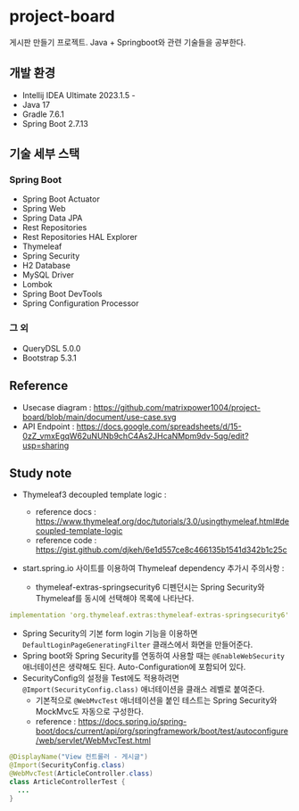 # project-board
게시판 만들기 프로젝트. Java + Springboot와 관련 기술들을 공부한다.

## 개발 환경

- Intellij IDEA Ultimate 2023.1.5 - 
- Java 17
- Gradle 7.6.1
- Spring Boot 2.7.13

## 기술 세부 스택

### Spring Boot

- Spring Boot Actuator
- Spring Web
- Spring Data JPA
- Rest Repositories
- Rest Repositories HAL Explorer
- Thymeleaf
- Spring Security
- H2 Database
- MySQL Driver
- Lombok
- Spring Boot DevTools
- Spring Configuration Processor

### 그 외

- QueryDSL 5.0.0
- Bootstrap 5.3.1

## Reference
- Usecase diagram : 
  https://github.com/matrixpower1004/project-board/blob/main/document/use-case.svg
- API Endpoint : https://docs.google.com/spreadsheets/d/15-0zZ_vmxEgqW62uNUNb9chC4As2JHcaNMpm9dv-5qg/edit?usp=sharing

## Study note

- Thymeleaf3 decoupled template logic :
  - reference docs : https://www.thymeleaf.org/doc/tutorials/3.0/usingthymeleaf.html#decoupled-template-logic
  - reference code : https://gist.github.com/djkeh/6e1d557ce8c466135b1541d342b1c25c
 
- start.spring.io 사이트를 이용하여 Thymeleaf dependency 추가시 주의사항 :
  - thymeleaf-extras-springsecurity6 디펜던시는 Spring Security와 Thymeleaf를 동시에 선택해야 목록에 나타난다.   
```yaml
implementation 'org.thymeleaf.extras:thymeleaf-extras-springsecurity6'
```
- Spring Security의 기본 form login 기능을 이용하면 `DefaultLoginPageGeneratingFilter` 클래스에서 화면을 만들어준다.
- Spring boot와 Spring Security를 연동하여 사용할 때는 `@EnableWebSecurity` 애너테이션은 생략해도 된다. Auto-Configuration에 포함되어 있다.
- SecurityConfig의 설정을 Test에도 적용하려면 `@Import(SecurityConfig.class)` 애너테이션을 클래스 레벨로 붙여준다.
  - 기본적으로 `@WebMvcTest` 애너테이션을 붙인 테스트는 Spring Security와 MockMvc도 자동으로 구성한다. 
  - reference : https://docs.spring.io/spring-boot/docs/current/api/org/springframework/boot/test/autoconfigure/web/servlet/WebMvcTest.html
```java
@DisplayName("View 컨트롤러 - 게시글")
@Import(SecurityConfig.class)
@WebMvcTest(ArticleController.class)
class ArticleControllerTest {
  ...
}
```